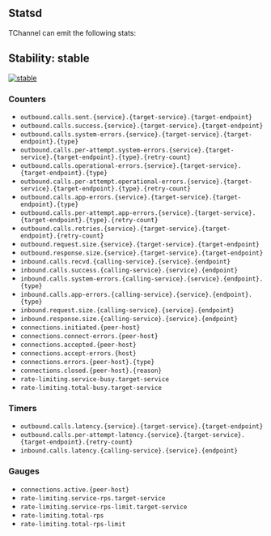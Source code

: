 ## Statsd

TChannel can emit the following stats:

## Stability: stable

[![stable](http://badges.github.io/stability-badges/dist/stable.svg)](http://github.com/badges/stability-badges)

### Counters

 - `outbound.calls.sent.{service}.{target-service}.{target-endpoint}`
 - `outbound.calls.success.{service}.{target-service}.{target-endpoint}`
 - `outbound.calls.system-errors.{service}.{target-service}.{target-endpoint}.{type}`
 - `outbound.calls.per-attempt.system-errors.{service}.{target-service}.{target-endpoint}.{type}.{retry-count}`
 - `outbound.calls.operational-errors.{service}.{target-service}.{target-endpoint}.{type}`
 - `outbound.calls.per-attempt.operational-errors.{service}.{target-service}.{target-endpoint}.{type}.{retry-count}`
 - `outbound.calls.app-errors.{service}.{target-service}.{target-endpoint}.{type}`
 - `outbound.calls.per-attempt.app-errors.{service}.{target-service}.{target-endpoint}.{type}.{retry-count}`
 - `outbound.calls.retries.{service}.{target-service}.{target-endpoint}.{retry-count}`
 - `outbound.request.size.{service}.{target-service}.{target-endpoint}`
 - `outbound.response.size.{service}.{target-service}.{target-endpoint}`
 - `inbound.calls.recvd.{calling-service}.{service}.{endpoint}`
 - `inbound.calls.success.{calling-service}.{service}.{endpoint}`
 - `inbound.calls.system-errors.{calling-service}.{service}.{endpoint}.{type}`
 - `inbound.calls.app-errors.{calling-service}.{service}.{endpoint}.{type}`
 - `inbound.request.size.{calling-service}.{service}.{endpoint}`
 - `inbound.response.size.{calling-service}.{service}.{endpoint}`
 - `connections.initiated.{peer-host}`
 - `connections.connect-errors.{peer-host}`
 - `connections.accepted.{peer-host}`
 - `connections.accept-errors.{host}`
 - `connections.errors.{peer-host}.{type}`
 - `connections.closed.{peer-host}.{reason}`
 - `rate-limiting.service-busy.target-service`
 - `rate-limiting.total-busy.target-service`

### Timers

 - `outbound.calls.latency.{service}.{target-service}.{target-endpoint}`
 - `outbound.calls.per-attempt-latency.{service}.{target-service}.{target-endpoint}.{retry-count}`
 - `inbound.calls.latency.{calling-service}.{service}.{endpoint}`

### Gauges

 - `connections.active.{peer-host}`
 - `rate-limiting.service-rps.target-service`
 - `rate-limiting.service-rps-limit.target-service`
 - `rate-limiting.total-rps`
 - `rate-limiting.total-rps-limit`
